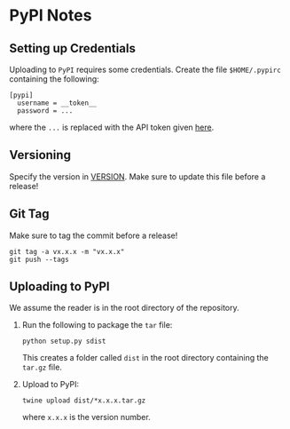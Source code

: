 # PyPI Notes

## Setting up Credentials

Uploading to `PyPI` requires some credentials.
Create the file `$HOME/.pypirc` containing the following:
```
[pypi]
  username = __token__
  password = ...
```
where the `...` is replaced with the API token given [here](https://github.com/JamesYang007/JamesYang007.github.io/blob/main/secrets/pypi_api_token.txt).

## Versioning

Specify the version in [VERSION](../../VERSION).
Make sure to update this file before a release!

## Git Tag

Make sure to tag the commit before a release!
```
git tag -a vx.x.x -m "vx.x.x"
git push --tags
```

## Uploading to PyPI

We assume the reader is in the root directory of the repository.

1. Run the following to package the `tar` file:
    ```
    python setup.py sdist
    ```
    This creates a folder called `dist` in the root directory
    containing the `tar.gz` file.

2. Upload to PyPI:
    ```
    twine upload dist/*x.x.x.tar.gz
    ```
    where `x.x.x` is the version number.